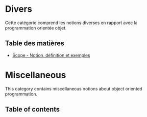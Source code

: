 # Divers

Cette catégorie comprend les notions diverses en rapport avec la programmation orientée objet.

## Table des matières

- [Scope - Notion, définition et exemples](fr/SCOPE.md)

# Miscellaneous 

This category contains miscellaneous notions about object oriented programmation.

## Table of contents
